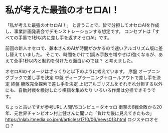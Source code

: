 # 私が考えた最強のオセロAI！

「私が考えた最強のオセロAI！」
と言うことで、皆で分担してオセロAIを作成し、事業計画発表会でデモンストレーションする想定です。
コンセプトは「すべての手番で1秒以内に差し手を返すオセロAI」です。

前回の新人オセロで、兼本さんのAIが時間がかかるので速いアルゴリズム版に差し替えていました。
そこで、時間をかけて(読み手数を増やせば)強くなるが、あえて全手1秒以内と制約を付けたら面白いのでは？
と考えました。

オセロAIのイメージはざっくりと以下のように考えています。
序盤      オープニングブックで差し手を決定
中盤      ディープラーニング＋ロールアウトで差し手を決定
終盤      勝敗完全探索で差し手を決定
上記アルゴリズムをそれぞれ分担する以外にも、自動対戦を検討したり棋譜を集めたり
いろいろ作業は分担できそうです。

ちょっと古いですが参考URL
人間VSコンピュータオセロ 衝撃の6戦全敗から20年、元世界チャンピオン村上健さんに聞いた「負けた後に見えてきたもの」
https://nlab.itmedia.co.jp/nl/articles/1710/06/news013.html
ロジステロオセロ？
